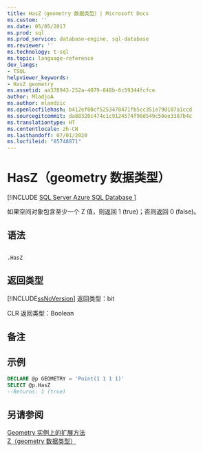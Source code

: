 ```yaml
---
title: HasZ（geometry 数据类型）| Microsoft Docs
ms.custom: ''
ms.date: 05/05/2017
ms.prod: sql
ms.prod_service: database-engine, sql-database
ms.reviewer: ''
ms.technology: t-sql
ms.topic: language-reference
dev_langs:
- TSQL
helpviewer_keywords:
- HasZ geometry
ms.assetid: aa378943-252a-4079-848b-6c59344fcfce
author: MladjoA
ms.author: mlandzic
ms.openlocfilehash: b412ef00cf5253478471fb5cc351e790107a1ccd
ms.sourcegitcommit: da88320c474c1c9124574f90d549c50ee3387b4c
ms.translationtype: HT
ms.contentlocale: zh-CN
ms.lasthandoff: 07/01/2020
ms.locfileid: "85748871"
---
```

# <a name="hasz-geometry-datatype"></a>HasZ（geometry 数据类型）
[!INCLUDE [SQL Server Azure SQL Database ](../../includes/applies-to-version/sql-asdb.md)]

  如果空间对象包含至少一个 Z 值，则返回 1 (true)；否则返回 0 (false)。  
  
## <a name="syntax"></a>语法  
  
```  
  
.HasZ  
```  
  
## <a name="return-types"></a>返回类型  
 [!INCLUDE[ssNoVersion](../../includes/ssnoversion-md.md)] 返回类型：bit   
  
 CLR 返回类型：Boolean   
  
## <a name="remarks"></a>备注  
  
## <a name="examples"></a>示例  
  
```sql  
DECLARE @p GEOMETRY = 'Point(1 1 1 1)'  
SELECT @p.HasZ   
--Returns: 1 (true)  
```  
  
## <a name="see-also"></a>另请参阅  
 [Geometry 实例上的扩展方法](../../t-sql/spatial-geometry/extended-methods-on-geometry-instances.md)   
 [Z（geometry 数据类型）](../../t-sql/spatial-geometry/z-geometry-data-type.md)  
  
  
